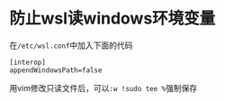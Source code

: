 # 防止wsl读windows环境变量

在`/etc/wsl.conf`中加入下面的代码

```
[interop]
appendWindowsPath=false
```

用vim修改只读文件后，可以`:w !sudo tee %`强制保存